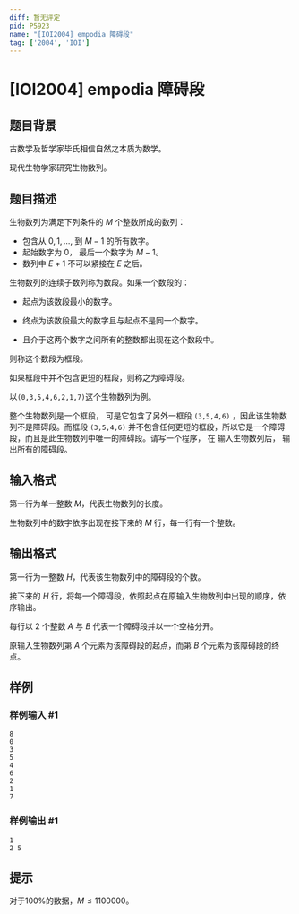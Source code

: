 ```yaml
---
diff: 暂无评定
pid: P5923
name: "[IOI2004] empodia 障碍段"
tag: ['2004', 'IOI']
---
```

# [IOI2004] empodia 障碍段
## 题目背景

古数学及哲学家毕氏相信自然之本质为数学。

现代生物学家研究生物数列。 
## 题目描述

生物数列为满足下列条件的 $M$ 个整数所成的数列：

- 包含从 $0, 1, …,$ 到 $M-1$ 的所有数字。
- 起始数字为 $0$， 最后一个数字为 $M - 1$。
- 数列中 $E+1$ 不可以紧接在 $E$ 之后。

生物数列的连续子数列称为数段。如果一个数段的：

- 起点为该数段最小的数字。

- 终点为该数段最大的数字且与起点不是同一个数字。

- 且介于这两个数字之间所有的整数都出现在这个数段中。

则称这个数段为框段。

如果框段中并不包含更短的框段，则称之为障碍段。

以`(0,3,5,4,6,2,1,7)`这个生物数列为例。 

整个生物数列是一个框段， 可是它包含了另外一框段 `(3,5,4,6)` ，因此该生物数列不是障碍段。而框段 `(3,5,4,6)` 并不包含任何更短的框段，所以它是一个障碍段，而且是此生物数列中唯一的障碍段。请写一个程序， 在
输入生物数列后， 输出所有的障碍段。
## 输入格式

第一行为单一整数 $M$，代表生物数列的长度。 

生物数列中的数字依序出现在接下来的 $M$ 行，每一行有一个整数。

## 输出格式

第一行为一整数 $H$，代表该生物数列中的障碍段的个数。

接下来的 $H$ 行，将每一个障碍段，依照起点在原输入生物数列中出现的顺序，依序输出。

每行以 $2$ 个整数 $A$ 与 $B$ 代表一个障碍段并以一个空格分开。

原输入生物数列第 $A$ 个元素为该障碍段的起点，而第 $B$ 个元素为该障碍段的终点。
## 样例

### 样例输入 #1
```
8
0
3
5
4
6
2
1
7

```
### 样例输出 #1
```
1
2 5

```
## 提示

对于$100\%$的数据，$M\le1100000$。
